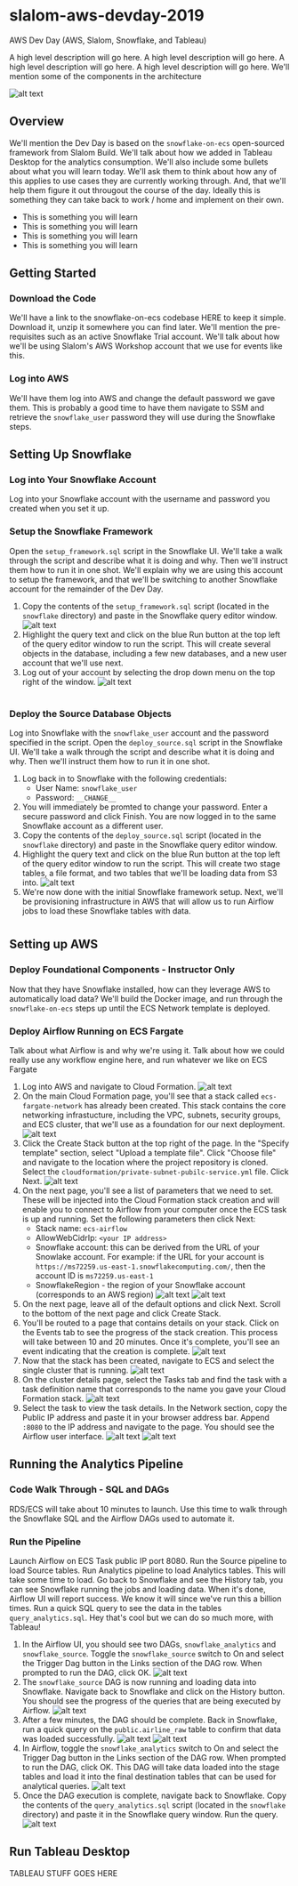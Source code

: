 # slalom-aws-devday-2019

AWS Dev Day (AWS, Slalom, Snowflake, and Tableau)

A high level description will go here. A high level description will go here. A high level description will go here. A high level description will go here. We'll mention some of the components in the architecture

![alt text](https://slalom-aws-workshop-us-west-2.s3-us-west-2.amazonaws.com/content/images/awsdevday/aws-dev-day.png "AWS Dev Day Architecture")

## Overview

We'll mention the Dev Day is based on the `snowflake-on-ecs` open-sourced framework from Slalom Build. We'll talk about how we added in Tableau Desktop for the analytics consumption. We'll also include some bullets about what you will learn today. We'll ask them to think about how any of this applies to use cases they are currently working through. And, that we'll help them figure it out througout the course of the day. Ideally this is something they can take back to work / home and implement on their own.

- This is something you will learn
- This is something you will learn
- This is something you will learn
- This is something you will learn

## Getting Started

### Download the Code

We'll have a link to the snowflake-on-ecs codebase HERE to keep it simple. Download it, unzip it somewhere you can find later. We'll mention the pre-requisites such as an active Snowflake Trial account. We'll talk about how we'll be using Slalom's AWS Workshop account that we use for events like this. 

### Log into AWS

We'll have them log into AWS and change the default password we gave them. This is probably a good time to have them navigate to SSM and retrieve the `snowflake_user` password they will use during the Snowflake steps.

## Setting Up Snowflake

### Log into Your Snowflake Account

Log into your Snowflake account with the username and password you created when you set it up.

### Setup the Snowflake Framework

Open the `setup_framework.sql` script in the Snowflake UI. We'll take a walk through the script and describe what it is doing and why. Then we'll instruct them how to run it in one shot. We'll explain why we are using this account to setup the framework, and that we'll be switching to another Snowflake account for the remainder of the Dev Day.

1. Copy the contents of the `setup_framework.sql` script (located in the `snowflake` directory) and paste in the Snowflake query editor window.
![alt text](images/image-02.png)
2. Highlight the query text and click on the blue Run button at the top left of the query editor window to run the script. This will create several objects in the database, including a few new databases, and a new user account that we'll use next.
3. Log out of your account by selecting the drop down menu on the top right of the window.
![alt text](images/image-04.png)

#

### Deploy the Source Database Objects

Log into Snowflake with the `snowflake_user` account and the password specified in the script. 
Open the `deploy_source.sql` script in the Snowflake UI. We'll take a walk through the script and describe what it is doing and why. Then we'll instruct them how to run it in one shot.

1. Log back in to Snowflake with the following credentials:
    - User Name: `snowflake_user`
    - Password: `__CHANGE__`
2. You will immediately be promted to change your password. Enter a secure password and click Finish. You are now logged in to the same Snowflake account as a different user.
3. Copy the contents of the `deploy_source.sql` script (located in the `snowflake` directory) and paste in the Snowflake query editor window.
4. Highlight the query text and click on the blue Run button at the top left of the query editor window to run the script. This will create two stage tables, a file format, and two tables that we'll be loading data from S3 into.
![alt text](images/image-08.png)
5. We're now done with the initial Snowflake framework setup. Next, we'll be provisioning infrastructure in AWS that will allow us to run Airflow jobs to load these Snowflake tables with data.

#

## Setting up AWS

### Deploy Foundational Components - Instructor Only

Now that they have Snowflake installed, how can they leverage AWS to automatically load data? We'll build the Docker image, and run through the `snowflake-on-ecs` steps up until the ECS Network template is deployed.

### Deploy Airflow Running on ECS Fargate

Talk about what Airflow is and why we're using it. Talk about how we could really use any workflow engine here, and run whatever we like on ECS Fargate

1. Log into AWS and navigate to Cloud Formation.
![alt text](images/image-09.png)
2. On the main Cloud Formation page, you'll see that a stack called `ecs-fargate-network` has already been created. This stack contains the core networking infrastucture, including the VPC, subnets, security groups, and ECS cluster, that we'll use as a foundation for our next deployment.
![alt text](images/image-10.png)
3. Click the Create Stack button at the top right of the page. In the "Specify template" section, select "Upload a template file". Click "Choose file" and navigate to the location where the project repository is cloned. Select the `cloudformation/private-subnet-pubilc-service.yml` file. Click Next.
![alt text](images/image-12.png)
4. On the next page, you'll see a list of parameters that we need to set. These will be injected into the Cloud Formation stack creation and will enable you to connect to Airflow from your computer once the ECS task is up and running. Set the following parameters then click Next:
    - Stack name: `ecs-airflow`
    - AllowWebCidrIp: `<your IP address>`
    - Snowflake account: this can be derived from the URL of your Snowlake account. For example: if the URL for your account is `https://ms72259.us-east-1.snowflakecomputing.com/`, then the account ID is `ms72259.us-east-1`
    - SnowflakeRegion - the region of your Snowflake account (corresponds to an AWS region)
  ![alt text](images/image-13.png)
  ![alt text](images/image-14.png)
5. On the next page, leave all of the default options and click Next. Scroll to the bottom of the next page and click Create Stack.
6. You'll be routed to a page that contains details on your stack. Click on the Events tab to see the progress of the stack creation. This process will take between 10 and 20 minutes. Once it's complete, you'll see an event indicating that the creation is complete.
![alt text](images/image-17.png)
7. Now that the stack has been created, navigate to ECS and select the single cluster that is running. 
![alt text](images/image-19.png)
8. On the cluster details page, select the Tasks tab and find the task with a task definition name that corresponds to the name you gave your Cloud Formation stack.
![alt text](images/image-20.png)
9. Select the task to view the task details. In the Network section, copy the Public IP address and paste it in your browser address bar. Append `:8080` to the IP address and navigate to the page. You should see the Airflow user interface.
![alt text](images/image-21.png)
![alt text](images/image-22.png)

## Running the Analytics Pipeline

### Code Walk Through - SQL and DAGs

RDS/ECS will take about 10 minutes to launch. Use this time to walk through the Snowflake SQL and the Airflow DAGs used to automate it. 

### Run the Pipeline

Launch Airflow on ECS Task public IP port 8080. Run the Source pipeline to load Source tables. Run Analytics pipeline to load Analytics tables. This will take some time to load. Go back to Snowflake and see the History tab, you can see Snowflake running the jobs and loading data. When it's done, Airflow UI will report success. We know it will since we've run this a billion times. Run a quick SQL query to see the data in the tables `query_analytics.sql`. Hey that's cool but we can do so much more, with Tableau!

1. In the Airflow UI, you should see two DAGs, `snowflake_analytics` and `snowflake_source`. Toggle the `snowflake_source` switch to On and select the Trigger Dag button in the Links section of the DAG row. When prompted to run the DAG, click OK.
![alt text](images/image-23.png)
2. The `snowflake_source` DAG is now running and loading data into Snowflake. Navigate back to Snowflake and click on the History button. You should see the progress of the queries that are being executed by Airflow.
![alt text](images/image-24.png)
3. After a few minutes, the DAG should be complete. Back in Snowflake, run a quick query on the `public.airline_raw` table to confirm that data was loaded successfully.
![alt text](images/image-26.png) 
![alt text](images/image-27.png)
4. In Airflow, toggle the `snowflake_analytics` switch to On and select the Trigger Dag button in the Links section of the DAG row. When prompted to run the DAG, click OK. This DAG will take data loaded into the stage tables and load it into the final destination tables that can be used for analytical queries.
![alt text](images/image-28.png)
5. Once the DAG execution is complete, navigate back to Snowflake. Copy the contents of the `query_analytics.sql` script (located in the `snowflake` directory) and paste it in the Snowflake query window. Run the query.
![alt text](images/image-31.png)

## Run Tableau Desktop

TABLEAU STUFF GOES HERE
